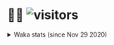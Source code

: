 # 🧑‍💻 ![visitors](https://visitor-badge.glitch.me/badge?page_id=dl90.readme)

<details close>
<summary>Waka stats (since Nov 29 2020)</summary>

[![Wakatime](https://github-readme-stats.vercel.app/api/wakatime?username=dl90&layout=compact&theme=dark)](https://wakatime.com/@dl90)
</details>
